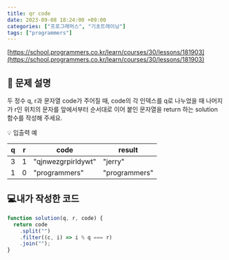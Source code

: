 ```yaml
---
title: qr code
date: 2023-09-08 18:24:00 +09:00
categories: ["프로그래머스", "기초트레이닝"]
tags: ["programmers"]
---
```


[https://school.programmers.co.kr/learn/courses/30/lessons/181903](https://school.programmers.co.kr/learn/courses/30/lessons/181903)

## 📔 문제 설명

두 정수 q, r과 문자열 code가 주어질 때, code의 각 인덱스를 q로 나누었을 때 나머지가 r인 위치의 문자를 앞에서부터 순서대로 이어 붙인 문자열을 return 하는 solution 함수를 작성해 주세요.

💡 입출력 예

| q   | r   | code               | result        |
| --- | --- | ------------------ | ------------- |
| 3   | 1   | "qjnwezgrpirldywt" | "jerry"       |
| 1   | 0   | "programmers"      | "programmers" |

## 💻내가 작성한 코드

```js
function solution(q, r, code) {
  return code
    .split("")
    .filter((c, i) => i % q === r)
    .join("");
}
```
